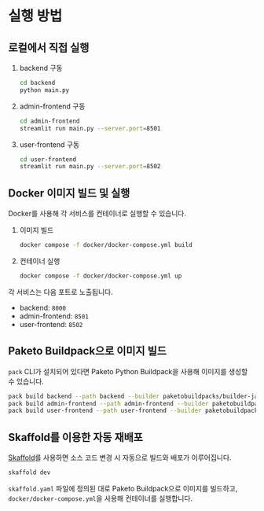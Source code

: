 # 실행 방법

## 로컬에서 직접 실행
1. backend 구동
   ```bash
   cd backend
   python main.py
   ```
2. admin-frontend 구동
   ```bash
   cd admin-frontend
   streamlit run main.py --server.port=8501
   ```
3. user-frontend 구동
   ```bash
   cd user-frontend
   streamlit run main.py --server.port=8502
   ```

## Docker 이미지 빌드 및 실행
Docker를 사용해 각 서비스를 컨테이너로 실행할 수 있습니다.

1. 이미지 빌드
   ```bash
   docker compose -f docker/docker-compose.yml build
   ```
2. 컨테이너 실행
   ```bash
   docker compose -f docker/docker-compose.yml up
   ```

각 서비스는 다음 포트로 노출됩니다.
- backend: `8000`
- admin-frontend: `8501`
- user-frontend: `8502`

## Paketo Buildpack으로 이미지 빌드
`pack` CLI가 설치되어 있다면 Paketo Python Buildpack을 사용해 이미지를 생성할 수 있습니다.

```bash
pack build backend --path backend --builder paketobuildpacks/builder-jammy-base
pack build admin-frontend --path admin-frontend --builder paketobuildpacks/builder-jammy-base
pack build user-frontend --path user-frontend --builder paketobuildpacks/builder-jammy-base
```

## Skaffold를 이용한 자동 재배포
[Skaffold](https://skaffold.dev/)를 사용하면 소스 코드 변경 시 자동으로 빌드와 배포가 이루어집니다.

```bash
skaffold dev
```

`skaffold.yaml` 파일에 정의된 대로 Paketo Buildpack으로 이미지를 빌드하고,
`docker/docker-compose.yml`을 사용해 컨테이너를 실행합니다.
